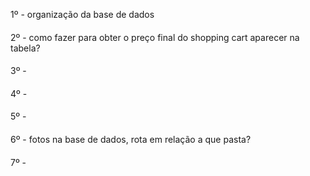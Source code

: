 1º - organização da base de dados

####

2º - como fazer para obter o preço final do shopping cart aparecer na tabela?

####

3º -

####

4º -

####

5º -

####

6º - fotos na base de dados, rota em relação a que pasta?

####

7º -

####
